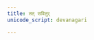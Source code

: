 ```yaml
---
title: तत् सवितुर्
unicode_script: devanagari

---
```


<div class="js_include" url="/vedAH/Rk/shAkalam/saMhitA/03/aMshAH/tat_savitur.md"  newLevelForH1="2" includeTitle="true"> </div>  

